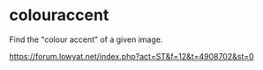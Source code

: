 # colouraccent
Find the "colour accent" of a given image.

https://forum.lowyat.net/index.php?act=ST&f=12&t=4908702&st=0
